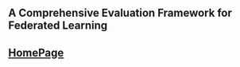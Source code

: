 ## A Comprehensive Evaluation Framework for Federated Learning

## [HomePage](https://anonymous.4open.science/repository/19c83e2b-0176-4ae2-b231-b260a74794e3/docs/build/index.html)